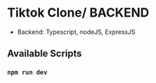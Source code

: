 # Tiktok Clone/ BACKEND

- Backend: Typescript, nodeJS, ExpressJS

## Available Scripts

### `npm run dev`
